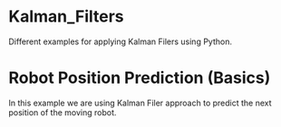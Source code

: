 # Kalman_Filters
Different examples for applying Kalman Filers using Python.

# Robot Position Prediction (Basics)

  In this example  we are using Kalman Filer approach to predict the next position of the moving robot.
